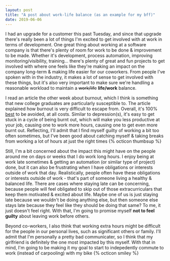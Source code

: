 ```yaml
---
layout: post
title: "A post about work-life balance (as an example for my bff)"
date: 2019-06-06
---
```

<p>I had an upgrade for a customer this past Tuesday, and since that upgrade there's really been a lot of things I'm excited to get involved with at work in terms of development. One great thing about working at a software company is that there's plenty of room for work to be done & improvement to be made. Whether it's development, process automation, improving monitoring/visibility, training... there's plenty of great and fun projects to get involved with where one feels like they're making an impact on the company long-term & making life easier for our coworkers. From people I've spoken with in the industry, it makes a lot of sense to get involved with these things, but it's also very important to make sure we're handling a reasonable workload to maintain a <strike>work/life</strike> <strong>life/work</strong> balance.</p>

<p>I read an article the other week about burnout, which I think is something that new college graduates are particularly susceptible to. The article explained how burnout is very difficult to escape from. Overall, it's 100% <u>best</u> to be avoided, at all costs. Similar to depression(s), it's easy to get stuck in a cycle of being burnt out, which will make you less productive at your job, causing one to work more hours, causing one to get even more burnt out. Reflecting, I'll admit that I find myself guilty of working a bit too often sometimes, but I've been good about catching myself & taking breaks from working a lot of hours at just the right times {% octicon thumbsup %}</p>

<p>Still, I'm a bit concerned about the impact this might have on the people around me on days or weeks that I do work long hours. I enjoy being at work late sometimes & getting an automation (or similar type of project) done, but it can also be frustrating when I have obligations or interests outside of work that day. Realistically, people often have these obligations or interests outside of work - that's part of someone living a healthy & balanced life. There are cases where staying late can be concerning, because people will feel obligated to skip out of those extracurriculars that keep them motivated & excited about life. Maybe one of us is just staying late because we wouldn't be doing anything else, but then someone else stays late because they feel like they should be doing that same? To me, it just doesn't feel right. With that, I'm going to promise myself <strong>not to feel guilty</strong> about leaving work before others.</p>

<p>Beyond co-workers, I also think that working extra hours might be difficult for the people in our personal lives, such as significant others or family. I'll admit that I'm personally a pretty bad communicater, so I think that my girlfriend is definitely the one most impacted by this myself. With that in mind, I'm going to be making it my goal to start to indepedently commute to work (instead of carpooling) with my bike {% octicon smiley %}</p>
